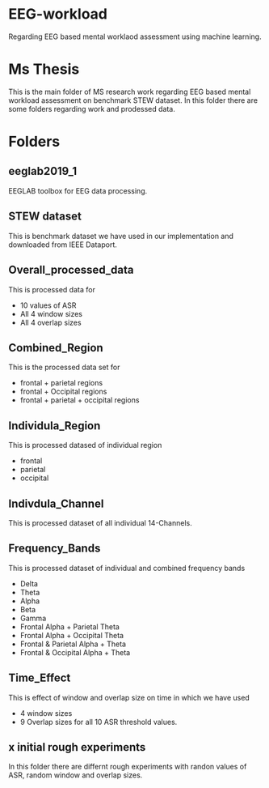 # EEG-workload
Regarding EEG based mental worklaod assessment using machine learning.

# Ms Thesis
This is the main folder of MS research work regarding EEG based mental workload assessment on benchmark STEW dataset.
In this folder there are some folders regarding work and prodessed data.
# Folders
## eeglab2019_1 
EEGLAB toolbox for EEG data processing.
## STEW dataset
This is benchmark dataset we have used in our implementation and downloaded from IEEE Dataport.
## Overall_processed_data 
This is processed data for 
- 10 values of ASR
- All 4 window sizes
- All 4 overlap sizes
## Combined_Region
This is the processed data set for 
- frontal + parietal regions
- frontal + Occipital regions
- frontal + parietal + occipital regions
## Individula_Region
This is processed datased of individual region
- frontal 
- parietal 
- occipital
## Indivdula_Channel
This is processed dataset of all individual 14-Channels.
## Frequency_Bands
This is processed dataset of individual and combined frequency bands
- Delta
- Theta
- Alpha
- Beta
- Gamma
- Frontal Alpha + Parietal Theta
- Frontal Alpha + Occipital Theta
- Frontal & Parietal Alpha + Theta
- Frontal & Occipital Alpha + Theta
## Time_Effect
This is effect of window and overlap size on time in which we have used 
- 4 window sizes
- 9 Overlap sizes
for all 10 ASR threshold values.
## x initial rough experiments
In this folder there are differnt rough experiments with randon values of ASR, random window and overlap sizes.

